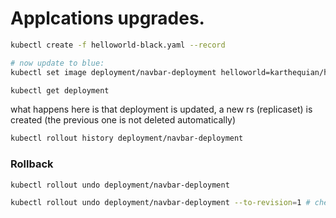 # Applcations upgrades.

```bash
kubectl create -f helloworld-black.yaml --record

# now update to blue:
kubectl set image deployment/navbar-deployment helloworld=karthequian/helloworld:blue

kubectl get deployment
```

what happens here is that deployment is updated, a new rs (replicaset) is created (the previous one is not deleted automatically)

```bash
kubectl rollout history deployment/navbar-deployment
```

### Rollback

```bash
kubectl rollout undo deployment/navbar-deployment

kubectl rollout undo deployment/navbar-deployment --to-revision=1 # check number revision
```